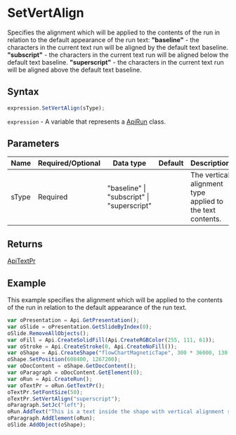 # SetVertAlign

Specifies the alignment which will be applied to the contents of the run in relation to the default appearance of the run text:**"baseline"** - the characters in the current text run will be aligned by the default text baseline.**"subscript"** - the characters in the current text run will be aligned below the default text baseline.**"superscript"** - the characters in the current text run will be aligned above the default text baseline.

## Syntax

```javascript
expression.SetVertAlign(sType);
```

`expression` - A variable that represents a [ApiRun](../ApiRun.md) class.

## Parameters

| **Name** | **Required/Optional** | **Data type** | **Default** | **Description** |
| ------------- | ------------- | ------------- | ------------- | ------------- |
| sType | Required | "baseline" \| "subscript" \| "superscript" |  | The vertical alignment type applied to the text contents. |

## Returns

[ApiTextPr](../../ApiTextPr/ApiTextPr.md)

## Example

This example specifies the alignment which will be applied to the contents of the run in relation to the default appearance of the run text.

```javascript editor-pptx
var oPresentation = Api.GetPresentation();
var oSlide = oPresentation.GetSlideByIndex(0);
oSlide.RemoveAllObjects();
var oFill = Api.CreateSolidFill(Api.CreateRGBColor(255, 111, 61));
var oStroke = Api.CreateStroke(0, Api.CreateNoFill());
var oShape = Api.CreateShape("flowChartMagneticTape", 300 * 36000, 130 * 36000, oFill, oStroke);
oShape.SetPosition(608400, 1267200);
var oDocContent = oShape.GetDocContent();
var oParagraph = oDocContent.GetElement(0);
var oRun = Api.CreateRun();
var oTextPr = oRun.GetTextPr();
oTextPr.SetFontSize(50);
oTextPr.SetVertAlign("superscript");
oParagraph.SetJc("left");
oRun.AddText("This is a text inside the shape with vertical alignment set to 'superscript'.");
oParagraph.AddElement(oRun);
oSlide.AddObject(oShape);
```
